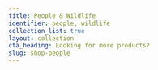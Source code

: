 ```yaml
---
title: People & Wildlife
identifier: people, wildlife
collection_list: true
layout: collection
cta_heading: Looking for more products?
slug: shop-people
---
```

